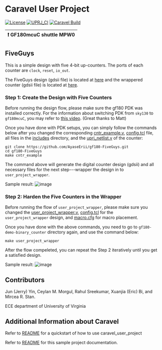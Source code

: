 # Caravel User Project

[![License](https://img.shields.io/badge/License-Apache%202.0-blue.svg)](https://opensource.org/licenses/Apache-2.0) [![UPRJ_CI](https://github.com/efabless/caravel_project_example/actions/workflows/user_project_ci.yml/badge.svg)](https://github.com/efabless/caravel_project_example/actions/workflows/user_project_ci.yml) [![Caravel Build](https://github.com/efabless/caravel_project_example/actions/workflows/caravel_build.yml/badge.svg)](https://github.com/efabless/caravel_project_example/actions/workflows/caravel_build.yml)

| :exclamation: GF180mcuC shuttle MPW0            |
|-----------------------------------------|

## FiveGuys

This is a simple design with five 4-bit up-counters. The ports of each counter are `clock`, `reset`, `io_out`.

The FiveGuys design (gdsii file) is located at [here](https://github.com/AyaseErii/gf180-FiveGuys/tree/main/openlane/cntr_example/runs/cntr_example/results/final/gds) and the wrappered counter (gdsii file) is located at [here](https://github.com/AyaseErii/gf180-FiveGuys/tree/main/openlane/user_project_wrapper/runs/user_project_wrapper/results/final/gds).

### Step 1: Create the Design with Five Counters
Before running the design flow, please make sure the gf180 PDK was installed correctly. For the information about switching PDK from `sky130` to `gf180mcuC`, you may refer to [this video](https://www.youtube.com/watch?v=4-kISttsPbY). (Great thanks to Matt)

Once you have done with PDK setups, you can simply follow the commands below after you changed the corresponding [cntr_example.v](https://github.com/AyaseErii/gf180-FiveGuys/blob/main/verilog/rtl/cntr_example.v), [config.tcl](https://github.com/AyaseErii/gf180-FiveGuys/blob/main/openlane/cntr_example/config.tcl) file, all files in the [includes](https://github.com/AyaseErii/gf180-FiveGuys/tree/main/verilog/includes) directory, and the [uprj_netlist.v](https://github.com/AyaseErii/gf180-FiveGuys/blob/main/verilog/rtl/uprj_netlists.v) of the counter:
```
git clone https://github.com/AyaseErii/gf180-FiveGuys.git
cd gf180-FiveGuys
make cntr_example
```

The command above will generate the digital counter design (gdsii) and all necessary files for the next step---wrapper the design in to `user_project_wrapper`.

Sample result:
![image](https://user-images.githubusercontent.com/70917894/205464861-30865a91-fe15-4bbe-85c4-f465b9a114cc.png)

### Step 2: Harden the Five Counters in the Wrapper

Before running the flow of `user_project_wrapper`, please make sure you changed the [user_project_wrapper.v](https://github.com/AyaseErii/gf180-FiveGuys/blob/main/verilog/rtl/user_project_wrapper.v), [config.tcl](https://github.com/AyaseErii/gf180-FiveGuys/blob/main/openlane/user_project_wrapper/config.tcl) for the `user_project_wrapper` design, and [macro.cfg](https://github.com/AyaseErii/gf180-FiveGuys/blob/main/openlane/user_project_wrapper/macro.cfg) for macro placement.

Once you have done with the above commands, you need to go to `gf180-demo-binary_counter` directory again, and use the command below:
```
make user_project_wrapper
```

After the flow compeleted, you can repeat the Step 2 iteratively until you get a satisfied design.

Sample result:
![image](https://user-images.githubusercontent.com/70917894/205464876-15474901-706c-4385-9581-77a05267b07f.png)


## Contributors
Jun (Jerry) Yin, Ceylan M. Morgul, Rahul Sreekumar, Xuanjia (Eric) Bi, and Mircea R. Stan.

ECE department of University of Virginia


## Additional Information about Caravel

Refer to [README](docs/source/index.rst#section-quickstart) for a quickstart of how to use caravel_user_project

Refer to [README](docs/source/index.rst) for this sample project documentation. 
